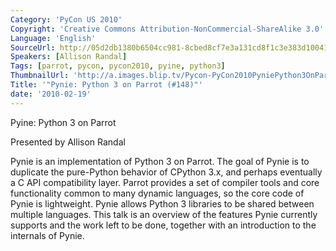 ```yaml
---
Category: 'PyCon US 2010'
Copyright: 'Creative Commons Attribution-NonCommercial-ShareAlike 3.0'
Language: 'English'
SourceUrl: http://05d2db1380b6504cc981-8cbed8cf7e3a131cd8f1c3e383d10041.r93.cf2.rackcdn.com/pycon-us-2010/297_pynie-python-3-on-parrot-148.m4v
Speakers: [Allison Randal]
Tags: [parrot, pycon, pycon2010, pyine, python3]
ThumbnailUrl: 'http://a.images.blip.tv/Pycon-PyCon2010PyniePython3OnParrot148332.png'
Title: '"Pynie: Python 3 on Parrot (#148)"'
date: '2010-02-19'
---
```

Pyine: Python 3 on Parrot

  
Presented by Allison Randal

  
Pynie is an implementation of Python 3 on Parrot. The goal of Pynie is to
duplicate the pure-Python behavior of CPython 3.x, and perhaps eventually a C
API compatibility layer. Parrot provides a set of compiler tools and core
functionality common to many dynamic languages, so the core code of Pynie is
lightweight. Pynie allows Python 3 libraries to be shared between multiple
languages. This talk is an overview of the features Pynie currently supports
and the work left to be done, together with an introduction to the internals
of Pynie.

